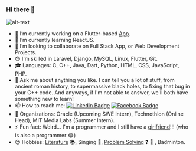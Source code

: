 ### Hi there 👋

![alt-text](https://media.giphy.com/media/Wsju5zAb5kcOfxJV9i/giphy.gif)

- 🔭 I’m currently working on a Flutter-based [App](https://github.com/Imperial-lord/healthapp-patients).
- 🌱 I’m currently learning ReactJS.
- 👯 I’m looking to collaborate on Full Stack App, or Web Development Projects.
- :sunglasses: I'm skilled in Laravel, Django, MySQL, Linux, Flutter, Git.
- 🎓 Languages: C, C++, Java, Dart, Python, HTML, CSS, JavaScript, PHP.
- 💬 Ask me about anything you like. I can tell you a lot of stuff, from ancient roman history, to supermassive black holes, to fixing that bug in your C++ code.        And anyways, if I'm not able to answer, we'll both have something new to learn!
- 📫 How to reach me: 
[![Linkedin Badge](https://img.shields.io/badge/-AB_Satyaprakash-blue?style=flat-square&logo=Linkedin&logoColor=white&link=https://www.linkedin.com/in/absatya/)](https://www.linkedin.com/in/absatya/) 
[![Facebook Badge](https://img.shields.io/badge/-AB_Satyaprakash-3b5998?style=flat-square&labelColor=3b5998&logo=facebook&logoColor=white&link=https://www.facebook.com/ab.satyaprakash)](https://www.facebook.com/ab.satyaprakash/) 
- 🎉 Organizations: Oracle (Upcoming SWE Intern), Technothlon (Online Head), MIT Media Labs (Summer Intern).
- ⚡ Fun fact: Weird... I'm a programmer and I still have a [girlfriend](https://github.com/anjalisoni3655)!!! (who is also a programmer :joy:)
- 😍 Hobbies: [Literature](https://www.yourquote.in/ab-satyaprakash-ynyw/quotes) :books:, Singing :microphone:, [Problem Solving](https://codeforces.com/profile/Imperial_Lord) :question: 🤔 , Badminton.
